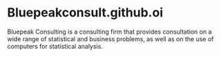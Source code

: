 # Bluepeakconsult.github.oi
Bluepeak Consulting is a consulting firm that provides consultation on a wide range of statistical and business problems, as well as on the use of computers for statistical analysis. 
